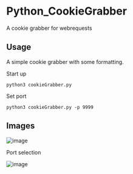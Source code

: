 # Python_CookieGrabber
A cookie grabber for webrequests

## Usage

A simple cookie grabber with some formatting.

Start up
```
python3 cookieGrabber.py
```

Set port
```
python3 cookieGrabber.py -p 9999
```

## Images

![image](https://user-images.githubusercontent.com/5285547/133122623-1c9459a8-73a6-418b-acbd-8ee27490be79.png)

Port selection

![image](https://user-images.githubusercontent.com/5285547/133122763-5141ef64-e95f-4027-84e0-750f50700e46.png)


